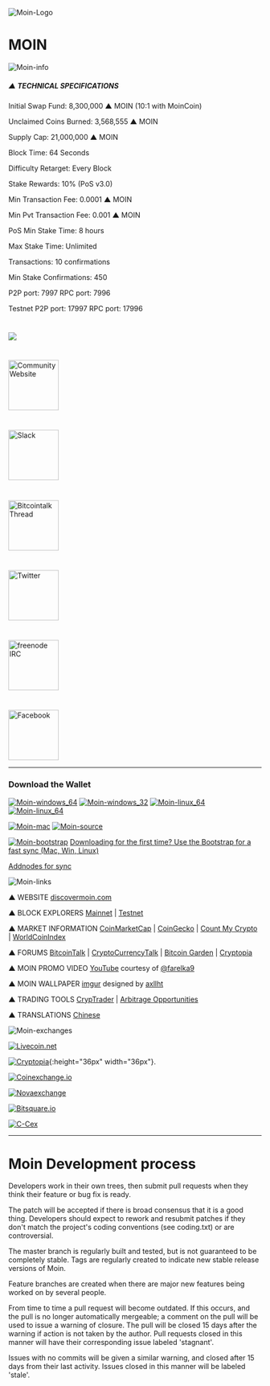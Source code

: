 ![Moin-Logo](http://www.moinmovement.org/uploads/1/7/2/5/17250280/moin-logo-1000x1000_orig.png)

# MOIN


![Moin-info](https://ip.bitcointalk.org/?u=http%3A%2F%2Fi.imgur.com%2FtAcnr9w.jpg&t=580&c=5PmwK70Wig8oYQ)

##### ▲ TECHNICAL SPECIFICATIONS

Initial Swap Fund: 8,300,000 ▲ MOIN (10:1 with MoinCoin)

Unclaimed Coins Burned: 3,568,555 ▲ MOIN

Supply Cap: 21,000,000 ▲ MOIN

Block Time: 64 Seconds

Difficulty Retarget: Every Block

Stake Rewards: 10% (PoS v3.0)

Min Transaction Fee: 0.0001 ▲ MOIN

Min Pvt Transaction Fee: 0.001 ▲ MOIN

PoS Min Stake Time: 8 hours

Max Stake Time: Unlimited

Transactions: 10 confirmations

Min Stake Confirmations: 450

P2P port: 7997 RPC port: 7996

Testnet P2P port: 17997 RPC port: 17996

# <img src="https://ip.bitcointalk.org/?u=http%3A%2F%2Fi.imgur.com%2F0XW4uuk.png&t=580&c=pFacfwa-1R8Ptg">

# <a href="http://moinmovement.org/">
  <img style="height:100px;" alt="Community Website" src="https://discovermoin.com/images/logo.png">
  </a>

# <a href="https://discovermoin.herokuapp.com/">
  <img style="height:100px;" alt="Slack" src="https://ip.bitcointalk.org/?u=http%3A%2F%2Fi.imgur.com%2FdLEg2c6.png&t=580&c=2_J4ESRkfhWaWA">
  </a>

# <a href="https://bitcointalk.org/index.php?topic=1237881.0">
  <img style="height:100px;" alt="Bitcointalk Thread" src="https://dualitypost.files.wordpress.com/2017/05/image1.png?w=193&h=97">
  </a>

# <a href="https://twitter.com/MoinCrypto">
  <img style="height:100px;" alt="Twitter" src="https://ip.bitcointalk.org/?u=http%3A%2F%2Fi.imgur.com%2FMLJqPu4.png&t=580&c=8RbbD1ZNhTmYQg">
  </a>

# <a href="https://kiwiirc.com/client/irc.freenode.net/#moin-crypto">
  <img style="height:100px;" alt="freenode IRC" src="https://ip.bitcointalk.org/?u=http%3A%2F%2Fi.imgur.com%2FamUnKGQ.png&t=580&c=UfvXhDnn7dQdHw">
  </a>

# <a href="https://www.facebook.com/moinproject/">
  <img style="height:100px;" alt="Facebook" src="https://ip.bitcointalk.org/?u=https%3A%2F%2Fi.imgur.com%2FSTZtC2X.png&t=580&c=VYL3qpVfDZNitg">
  </a>

-------------------

### Download the Wallet

[![Moin-windows_64](https://ip.bitcointalk.org/?u=https%3A%2F%2Fi.imgur.com%2F7MtpCQu.png&t=580&c=pbo1HslgMpDgmw)](https://github.com/MOIN/moin/releases/download/v1.2.0.0/moin-1.2.0.0-win64.zip) [![Moin-windows_32](https://ip.bitcointalk.org/?u=http%3A%2F%2Fi.imgur.com%2FHGpTxEQ.png&t=580&c=ERjG6b9WhGFalA)](https://github.com/MOIN/moin/releases/download/v1.2.0.0/moin-1.2.0.0-win32.zip) [![Moin-linux_64](https://ip.bitcointalk.org/?u=https%3A%2F%2Fi.imgur.com%2FgBDGTA8.png&t=580&c=d7tGylJyu8TYbw)](https://github.com/MOIN/moin/releases/download/v1.2.0.0/moin-1.2.0.0-linux64.tar.gz) [![Moin-linux_64](https://ip.bitcointalk.org/?u=http%3A%2F%2Fi.imgur.com%2FttTzwzH.png&t=580&c=9JIg7igx2XFXEA)](https://github.com/MOIN/moin/releases/download/v1.2.0.0/moin-1.2.0.0-linux32.tar.gz)

[![Moin-mac](https://ip.bitcointalk.org/?u=https%3A%2F%2Fi.imgur.com%2F2FM3NIZ.png&t=580&c=3X99_XuxLGNfvg)](https://discovermoin.com/moin-1.2.0.0-osx.dmg) [![Moin-source](https://ip.bitcointalk.org/?u=https%3A%2F%2Fi.imgur.com%2FwVo6jbI.png&t=580&c=fDT9xcwoz2Stcw)](https://github.com/MOIN/MOIN)

[![Moin-bootstrap](https://camo.githubusercontent.com/879a7f1dcbce38d81dcce02e2bdc4a36038f03e4/68747470733a2f2f692e696d6775722e636f6d2f4b6a4d316a4d702e6a7067)](https://github.com/MOIN/MOIN-Bootstrap)
 [Downloading for the first time? Use the Bootstrap for a fast sync (Mac, Win, Linux)](https://github.com/MOIN/MOIN-Bootstrap)

[Addnodes for sync](https://discovermoin.com/nodes.txt)

![Moin-links](https://ip.bitcointalk.org/?u=http%3A%2F%2Fi.imgur.com%2FX43vOaJ.png&t=580&c=KpWiQA89AWqk9w)

 ▲ WEBSITE [discovermoin.com](http://discovermoin.com)


▲ BLOCK EXPLORERS [Mainnet](http://explorer.discovermoin.com/)  |  [Testnet](http://testnet.discovermoin.com/)


▲ MARKET INFORMATION   [CoinMarketCap](http://coinmarketcap.com/currencies/moin/)  |  [CoinGecko](https://www.coingecko.com/en/coins/moin)  |  [Count My Crypto](http://www.countmycrypto.com/)  |  [WorldCoinIndex](http://www.worldcoinindex.com/coin/moin)


▲ FORUMS   [BitcoinTalk](bitcointalk.org/index.php?topic=1237881.0) | [CryptoCurrencyTalk](https://cryptocurrencytalk.com/topic/42679-%F0%9F%94%84%F0%9F%94%84%F0%9F%94%84-%E2%80%95%E2%80%95%E2%80%95%E2%80%95%E2%80%95%E2%80%95%E2%80%95%E2%80%95%E2%80%95-%E2%96%B2-moin-%E2%80%95%E2%80%95%E2%80%95%E2%80%95%E2%80%95%E2%80%95%E2%80%95%E2%80%95%E2%80%95-%F0%9F%94%84%F0%9F%94%84%F0%9F%94%84/)  |  [Bitcoin Garden](https://bitcoingarden.org/forum/index.php?topic=5418.0)  |  [Cryptopia](https://www.cryptopia.co.nz/Forum/Thread/612)


▲ MOIN PROMO VIDEO [YouTube](https://youtu.be/tDdkVhmu96o) courtesy of [@farelka9](https://twitter.com/farelka9)


▲ MOIN WALLPAPER [imgur](http://imgur.com/nBjlnXE) designed by [axllht](https://bitcointalk.org/index.php?action=profile;u=536797)


▲ TRADING TOOLS   [CrypTrader](https://cryptrader.com/charts/ccex/moin/btc)  |  [Arbitrage Opportunities](https://www.cryptopia.co.nz/Arbitrage)


▲ TRANSLATIONS   [Chinese](https://bitcointalk.org/index.php?topic=1384343.0)

![Moin-exchanges](https://ip.bitcointalk.org/?u=http%3A%2F%2Fi.imgur.com%2FKVWP1QZ.png&t=580&c=y_gSUwG8mMFD2w)

[![Livecoin.net](https://www.okchanger.com/payment-systems/preview-file/2108)](https://www.livecoin.net/trade/index?currencyPair=MOIN%2FBTC)

[![Cryptopia](http://i.imgur.com/Hx9xuJJ.png)](https://www.cryptopia.co.nz/Exchange/?market=MOIN_BTC){:height="36px" width="36px"}.

[![Coinexchange.io](https://www.coinexchange.io/assets/images/logo_new_2.png)](https://www.coinexchange.io/market/MOIN/BTC)

[![Novaexchange](https://novaexchange.com/static/novaexchange_logo_big.png)](https://novaexchange.com/market/BTC_MOIN/)

[![Bitsquare.io](https://3.bp.blogspot.com/-GqaHKH1E53A/WAlqgzPw43I/AAAAAAAACb0/Zp3l6NP_CM4y_0-TpN8Buomb85qG9x6ZgCLcB/s1600/bitsquare.png)](https://bitsquare.io/)

[![C-Cex](https://www.cryptocompare.com/media/20008/ccex-logo.png)](https://c-cex.com/?p=moin-btc)

-------------------

# Moin Development process

Developers work in their own trees, then submit pull requests when they think their feature or bug fix is ready.

The patch will be accepted if there is broad consensus that it is a good thing. Developers should expect to rework and resubmit patches if they don't match the project's coding conventions (see coding.txt) or are controversial.

The master branch is regularly built and tested, but is not guaranteed to be completely stable. Tags are regularly created to indicate new stable release versions of Moin.

Feature branches are created when there are major new features being worked on by several people.

From time to time a pull request will become outdated. If this occurs, and the pull is no longer automatically mergeable; a comment on the pull will be used to issue a warning of closure. The pull will be closed 15 days after the warning if action is not taken by the author. Pull requests closed in this manner will have their corresponding issue labeled 'stagnant'.

Issues with no commits will be given a similar warning, and closed after 15 days from their last activity. Issues closed in this manner will be labeled 'stale'.
